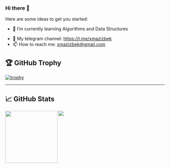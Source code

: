### Hi there 👋


<!-- **azizbekx/azizbekx** is a ✨ _special_ ✨ repository because its `README.md` (this file) appears on your GitHub profile. -->

Here are some ideas to get you started:

<!-- - 🔭 I’m currently working on ... -->
- 🌱 I’m currently learning Algorithms and Data Structures
<!-- - 👯 I’m looking to collaborate on ... -->
<!-- - 🤔 I’m looking for help with ... -->
<!-- - 💬 Ask me about ... -->
- 🌟 My telegram channel: https://t.me/xmazizbek
- 📫 How to reach me: xmazizbek@gmail.com
<!-- - 😄 Pronouns: ... -->
<!-- - ⚡ Fun fact: ... -->

## 🏆 GitHub Trophy
[![trophy](https://github-profile-trophy.vercel.app/?username=azizbekx&column=8)](https://github-profile-trophy.vercel.app/?username=kamyu104&column=8)

---

## 📈 GitHub Stats
<div>
  <img height="165" align="left" src="https://github-readme-stats.vercel.app/api?username=azizbekx&show_icons=true&theme=vue" />
  <img src="https://github-readme-stats.vercel.app/api/top-langs/?username=azizbekx&layout=compact&show_icons=true&theme=vue" />
</div>

